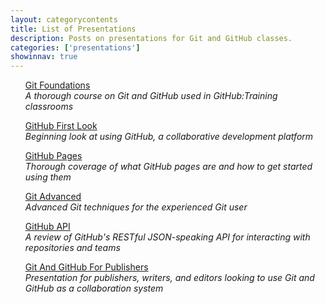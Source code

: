 ```yaml
---
layout: categorycontents
title: List of Presentations
description: Posts on presentations for Git and GitHub classes.
categories: ['presentations']
showinnav: true
---
```


<ul>

<section>
<p>
<a href="/presentations/git-foundations.html">Git Foundations</a></br>
  <em>A thorough course on Git and GitHub used in GitHub:Training classrooms</em>
</p>
</section>

<section>
<p>
<a href="/presentations/github-first-look.html">GitHub First Look</a></br>
  <em>Beginning look at using GitHub, a collaborative development platform</em>
</p>
</section>

<section>
<p>
<a href="/presentations/github-pages.html">GitHub Pages</a></br>
  <em>Thorough coverage of what GitHub pages are and how to get started using them</em>
</p>
</section>

<section>
<p>
<a href="/presentations/git-advanced.html">Git Advanced</a></br>
  <em>Advanced Git techniques for the experienced Git user</em>
</p>
</section>


<section>
<p>
<a href="/presentations/github-api.html">GitHub API</a></br>
  <em>A review of GitHub&#39;s RESTful JSON-speaking API for interacting with repositories and teams</em>
</p>
</section>

<section>
<p>
<a href="/presentations/git-for-publishing.html">Git And GitHub For Publishers</a></br>
  <em>Presentation for publishers, writers, and editors looking to use Git and GitHub as a collaboration system</em>
</p>
</section>

</ul>
